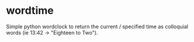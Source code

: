 wordtime
========

Simple python wordclock to return the current / specified time as colloquial words (ie 13:42 -> "Eighteen to Two").
